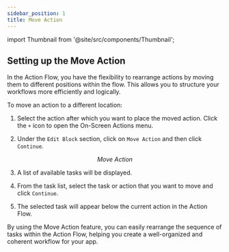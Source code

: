 ```yaml
---
sidebar_position: 1
title: Move Action
---
```

import Thumbnail from '@site/src/components/Thumbnail';

## Setting up the Move Action

In the Action Flow, you have the flexibility to rearrange actions by moving them to different positions within the flow. This allows you to structure your workflows more efficiently and logically.

To move an action to a different location:

1. Select the action after which you want to place the moved action. Click the `+` icon to open the On-Screen Actions menu.

2. Under the `Edit Block` section, click on `Move Action` and then click `Continue`.

<figure>
<Thumbnail src="/img/reference/actionflow-blocks/move-action/move-action.png" alt="Move Action" />
<figcaption align='center'><i>Move Action</i></figcaption>
</figure> 

3. A list of available tasks will be displayed.

4. From the task list, select the task or action that you want to move and click `Continue`.

<figure>
<Thumbnail src="/img/reference/actionflow-blocks/move-action/task.png" alt="Move Action" />
</figure> 

5. The selected task will appear below the current action in the Action Flow.

By using the Move Action feature, you can easily rearrange the sequence of tasks within the Action Flow, helping you create a well-organized and coherent workflow for your app.
